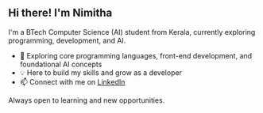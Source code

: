 ## Hi there! I'm Nimitha

I'm a BTech Computer Science (AI) student from Kerala, currently exploring programming, development, and AI.

- 🌱 Exploring core programming languages, front-end development, and foundational AI concepts
- 💡 Here to build my skills and grow as a developer  
- 📫 Connect with me on [LinkedIn](www.linkedin.com/in/nimitha-s-nair)

Always open to learning and new opportunities.
